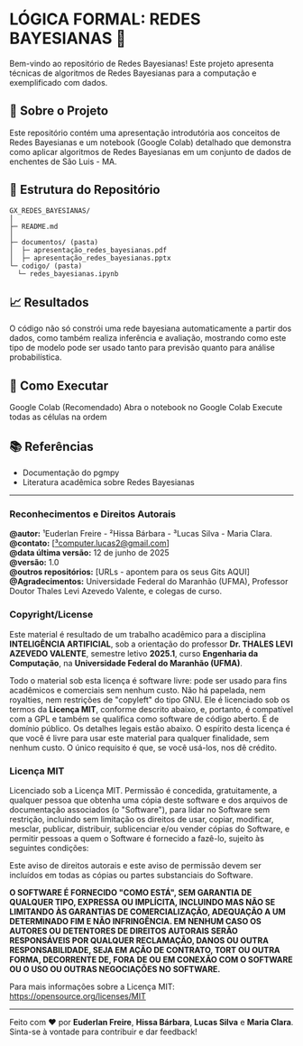 # **LÓGICA FORMAL: REDES BAYESIANAS 🚀**

Bem-vindo ao repositório de Redes Bayesianas! Este projeto apresenta técnicas de algoritmos de Redes Bayesianas para a computação e exemplificado com dados.

## **📄 Sobre o Projeto**

Este repositório contém uma apresentação introdutória aos conceitos de Redes Bayesianas e um notebook (Google Colab) detalhado que demonstra como aplicar algoritmos de Redes Bayesianas em um conjunto de dados de enchentes de São Luis - MA.

## **📂 Estrutura do Repositório**

```
GX_REDES_BAYESIANAS/
│
├─ README.md
│
├─ documentos/ (pasta)
│  ├─ apresentação_redes_bayesianas.pdf
│  ├─ apresentação_redes_bayesianas.pptx
└─ codigo/ (pasta)
  └─ redes_bayesianas.ipynb
```


## **📈 Resultados**

O código não só constrói uma rede bayesiana automaticamente a partir dos dados, como também realiza inferência e avaliação, mostrando como este tipo de modelo pode ser usado tanto para previsão quanto para análise probabilística.

 ## **🚀 Como Executar**
Google Colab (Recomendado)
Abra o notebook no Google Colab
Execute todas as células na ordem

## **📚 Referências**

* Documentação do pgmpy
* Literatura acadêmica sobre Redes Bayesianas

---

### **Reconhecimentos e Direitos Autorais**

**@autor:** ¹Euderlan Freire - ²Hissa Bárbara - ³Lucas Silva - Maria Clara. 
**@contato:** [³computer.lucas2@gmail.com]  
**@data última versão:** 12 de junho de 2025  
**@versão:** 1.0  
**@outros repositórios:** [URLs - apontem para os seus Gits AQUI]  
**@Agradecimentos:** Universidade Federal do Maranhão (UFMA), Professor Doutor Thales Levi Azevedo Valente, e colegas de curso.

### **Copyright/License**

Este material é resultado de um trabalho acadêmico para a disciplina **INTELIGÊNCIA ARTIFICIAL**, sob a orientação do professor **Dr. THALES LEVI AZEVEDO VALENTE**, semestre letivo **2025.1**, curso **Engenharia da Computação**, na **Universidade Federal do Maranhão (UFMA)**.

Todo o material sob esta licença é software livre: pode ser usado para fins acadêmicos e comerciais sem nenhum custo. Não há papelada, nem royalties, nem restrições de "copyleft" do tipo GNU. Ele é licenciado sob os termos da **Licença MIT**, conforme descrito abaixo, e, portanto, é compatível com a GPL e também se qualifica como software de código aberto. É de domínio público. Os detalhes legais estão abaixo. O espírito desta licença é que você é livre para usar este material para qualquer finalidade, sem nenhum custo. O único requisito é que, se você usá-los, nos dê crédito.

### **Licença MIT**

Licenciado sob a Licença MIT. Permissão é concedida, gratuitamente, a qualquer pessoa que obtenha uma cópia deste software e dos arquivos de documentação associados (o "Software"), para lidar no Software sem restrição, incluindo sem limitação os direitos de usar, copiar, modificar, mesclar, publicar, distribuir, sublicenciar e/ou vender cópias do Software, e permitir pessoas a quem o Software é fornecido a fazê-lo, sujeito às seguintes condições:

Este aviso de direitos autorais e este aviso de permissão devem ser incluídos em todas as cópias ou partes substanciais do Software.

**O SOFTWARE É FORNECIDO "COMO ESTÁ", SEM GARANTIA DE QUALQUER TIPO, EXPRESSA OU IMPLÍCITA, INCLUINDO MAS NÃO SE LIMITANDO ÀS GARANTIAS DE COMERCIALIZAÇÃO, ADEQUAÇÃO A UM DETERMINADO FIM E NÃO INFRINGÊNCIA. EM NENHUM CASO OS AUTORES OU DETENTORES DE DIREITOS AUTORAIS SERÃO RESPONSÁVEIS POR QUALQUER RECLAMAÇÃO, DANOS OU OUTRA RESPONSABILIDADE, SEJA EM AÇÃO DE CONTRATO, TORT OU OUTRA FORMA, DECORRENTE DE, FORA DE OU EM CONEXÃO COM O SOFTWARE OU O USO OU OUTRAS NEGOCIAÇÕES NO SOFTWARE.**

Para mais informações sobre a Licença MIT: https://opensource.org/licenses/MIT

---

Feito com ❤️ por **Euderlan Freire**, **Hissa Bárbara**, **Lucas Silva** e **Maria Clara**. Sinta-se à vontade para contribuir e dar feedback!
